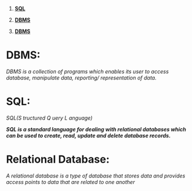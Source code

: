 
1. **[SQL](#sql)**

2. **[DBMS](#dbms)**
3. **[DBMS](#relational-database)**
# DBMS:
_DBMS is a collection of programs which enables its user to access
database, manipulate data, reporting/ representation of data._

# SQL:
_SQL(_S_ tructured _Q_ uery _L_ anguage)_


***SQL is a standard language for dealing with relational databases which can
be used to create, read, update and delete database records.***


# Relational Database:
_A relational database is a type of database that stores data and provides access points to data that are related to one another_